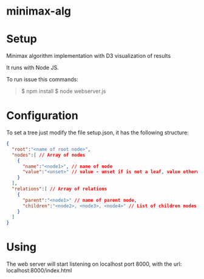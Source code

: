 minimax-alg
===========

# Setup

Minimax algorithm implementation with D3 visualization of results

It runs with Node JS.

To run issue this commands:

> $ npm install
> $ node webserver.js


# Configuration

To set a tree just modify the file setup.json, it has the following structure:
```json
{
  "root":"<name of root node>",
  "nodes":[ // Array of nodes
    {
      "name":"<node1>", // name of node
      "value":"<unset>" // value - unset if is not a leaf, value otherwise
    }
  ],
  "relations":[ // Array of relations
    {
      "parent":"<node1>" // name of parent node,
      "children":"<node2>, <node3>, <node4>" // List of children nodes
    }
  ]
}
```
# Using

The web server will start listening on localhost port 8000, with the url: localhost:8000/index.html

